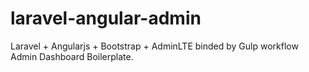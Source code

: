 # laravel-angular-admin
Laravel + Angularjs + Bootstrap + AdminLTE binded by Gulp workflow Admin Dashboard Boilerplate.
